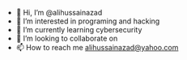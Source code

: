 - 👋 Hi, I’m @alihussainazad
- 👀 I’m interested in programing and hacking
- 🌱 I’m currently learning cybersecurity
- 💞️ I’m looking to collaborate on 
- 📫 How to reach me alihussainazad@yahoo.com

<!---
alihussainazad/alihussainazad is a ✨ special ✨ repository because its `README.md` (this file) appears on your GitHub profile.
You can click the Preview link to take a look at your changes.
--->
